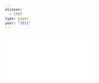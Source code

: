 ```yaml
---
aliases:
  - CRDT
type: paper
year: "2011"
---
```

![](../../../../meri-public/garden/07c7dca3ee4490a37e23f46406dfe073.pdf)